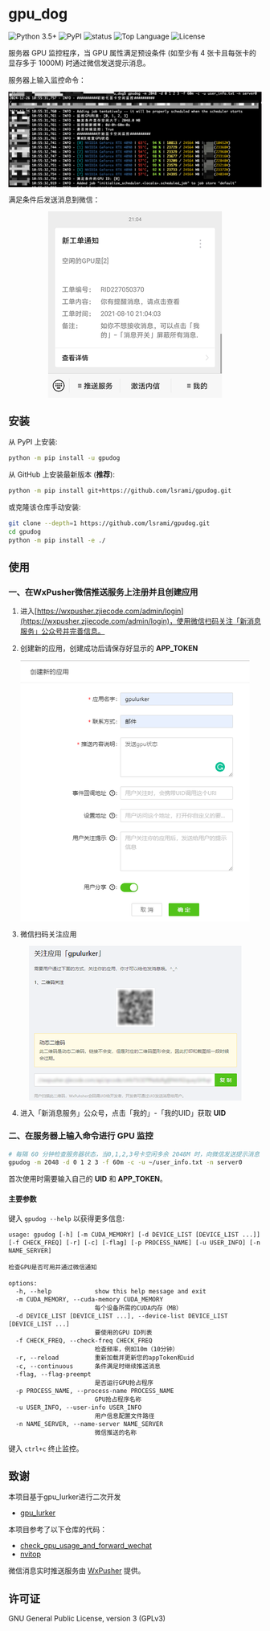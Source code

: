 # gpu_dog

![Python 3.5+](https://img.shields.io/badge/Python-3.5%2B-brightgreen.svg)
![PyPI](https://img.shields.io/pypi/v/gpulurker?label=PyPI)
![status](https://img.shields.io/pypi/status/gpulurker)
![Top Language](https://img.shields.io/github/languages/top/RenShuhuai-Andy/gpu_lurker?label=Python)
![License](https://img.shields.io/github/license/RenShuhuai-Andy/gpu_lurker?label=License)

服务器 GPU 监控程序，当 GPU 属性满足预设条件 (如至少有 4 张卡且每张卡的显存多于 1000M) 时通过微信发送提示消息。

服务器上输入监控命令：
<p align="center">
  <img align="middle" src="./figures/demo_term.png" alt="new_app"/>
</p>

满足条件后发送消息到微信：
<p align="center">
  <img align="middle" src="./figures/demo_wx.png" alt="new_app"/>
</p>

## 安装

从 PyPI 上安装:

```bash
python -m pip install -u gpudog
```

从 GitHub 上安装最新版本 (**推荐**):

```bash
python -m pip install git+https://github.com/lsrami/gpudog.git
```

或克隆该仓库手动安装:

```bash
git clone --depth=1 https://github.com/lsrami/gpudog.git
cd gpudog
python -m pip install -e ./
```

## 使用

### 一、在WxPusher微信推送服务上注册并且创建应用
1. 进入[https://wxpusher.zjiecode.com/admin/login](https://wxpusher.zjiecode.com/admin/login)，使用微信扫码关注「新消息服务」公众号并完善信息。

2. 创建新的应用，创建成功后请保存好显示的 **APP_TOKEN**
<p align="center">
  <img align="middle" src="./figures/new_app.png" alt="new_app"/>
</p>

3. 微信扫码关注应用
<p align="center">
  <img align="middle" src="./figures/subscribe.png" alt="subscribe"/>
</p>

4. 进入「新消息服务」公众号，点击「我的」-「我的UID」获取 **UID**


### 二、在服务器上输入命令进行 GPU 监控

```bash
# 每隔 60 分钟检查服务器状态，当0,1,2,3号卡空闲多余 2048M 时，向微信发送提示消息
gpudog -m 2048 -d 0 1 2 3 -f 60m -c -u ~/user_info.txt -n server0
```

首次使用时需要输入自己的 **UID** 和 **APP_TOKEN**。

#### 主要参数
键入 `gpudog --help` 以获得更多信息:
```
usage: gpudog [-h] [-m CUDA_MEMORY] [-d DEVICE_LIST [DEVICE_LIST ...]] [-f CHECK_FREQ] [-r] [-c] [-flag] [-p PROCESS_NAME] [-u USER_INFO] [-n NAME_SERVER]

检查GPU是否可用并通过微信通知

options:
  -h, --help            show this help message and exit
  -m CUDA_MEMORY, --cuda-memory CUDA_MEMORY
                        每个设备所需的CUDA内存（MB）
  -d DEVICE_LIST [DEVICE_LIST ...], --device-list DEVICE_LIST [DEVICE_LIST ...]
                        要使用的GPU ID列表
  -f CHECK_FREQ, --check-freq CHECK_FREQ
                        检查频率，例如10m（10分钟）
  -r, --reload          重新加载并更新您的appToken和uid
  -c, --continuous      条件满足时继续推送消息
  -flag, --flag-preempt
                        是否运行GPU抢占程序
  -p PROCESS_NAME, --process-name PROCESS_NAME
                        GPU抢占程序名称
  -u USER_INFO, --user-info USER_INFO
                        用户信息配置文件路径
  -n NAME_SERVER, --name-server NAME_SERVER
                        微信推送的名称
```

键入 `ctrl+c` 终止监控。


## 致谢
本项目基于gpu_lurker进行二次开发
- [gpu_lurker](https://github.com/RenShuhuai-Andy/gpu_lurker)

本项目参考了以下仓库的代码：
- [check_gpu_usage_and_forward_wechat](https://github.com/mzy97/check_gpu_usage_and_forward_wechat)
- [nvitop](https://github.com/XuehaiPan/nvitop)

微信消息实时推送服务由 [WxPusher](https://github.com/wxpusher/wxpusher-client) 提供。

## 许可证

GNU General Public License, version 3 (GPLv3)
